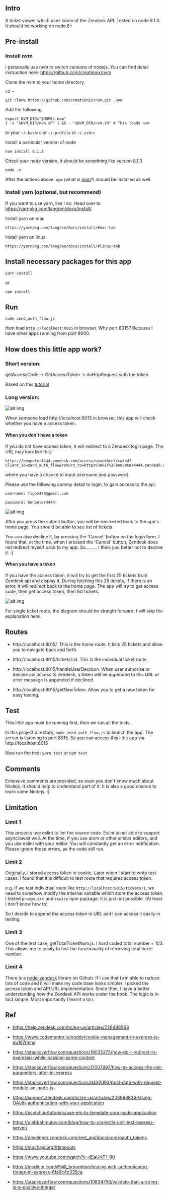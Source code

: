 ## Intro
A ticket viewer which uses some of the Zendesk API. Tested on node 8.1.3. It should be working on node 8+

## Pre-install

### Install nvm
I personally use nvm to switch versions of nodejs. You can find detail instruction here:  https://github.com/creationix/nvm

Clone the nvm to your home directory.
~~~~
cd ~
~~~~
~~~~
git clone https://github.com/creationix/nvm.git .nvm
~~~~

Add the following
~~~~
export NVM_DIR="$HOME/.nvm"
[ -s "$NVM_DIR/nvm.sh" ] && . "$NVM_DIR/nvm.sh" # This loads nvm
~~~~

to your ```~/.bashrc``` or ```~/.profile``` or ```~/.zshrc```


Install a particular version of node
~~~~
nvm install 8.1.3
~~~~

Check your node version, it should be something like version 8.1.3
~~~~
node -v
~~~~

After the actions above. ```npm``` (what is [npm](https://docs.npmjs.com/getting-started/what-is-npm)?) should be installed as well.

### Install yarn (optional, but recommend)
If you want to use yarn, like I do. Head over to https://yarnpkg.com/lang/en/docs/install/

Install yarn on mac
~~~~
https://yarnpkg.com/lang/en/docs/install/#mac-tab
~~~~

Install yarn on linux
~~~~
https://yarnpkg.com/lang/en/docs/install/#linux-tab
~~~~

## Install necessary packages for this app
~~~~
yarn install
~~~~
or
~~~~
npm install
~~~~

## Run
~~~~
node zend_auth_flow.js
~~~~

then
load ```http://localhost:8015``` in browser. Why port 8015? Because I have other apps running from port 8000.


## How does this little app work?

### Short version:
getAccessCode -> GetAccessToken -> doHttpRequest with the token

Based on this [tutorial](https://help.zendesk.com/hc/en-us/articles/229488968)

### Long version:
![alt img](https://github.com/kenpeter/zend_auth_flow/raw/master/misc/zend_auth_flow_homeRoute.png)

When someone load http://localhost:8015 in browser, this app will check whether you have a access token.

#### When you don't have a token
If you do not have access token, it will redirect to a Zendesk login page. The URL may look like this:

~~~~
https://kenpeter4444.zendesk.com/access/unauthenticated?client_id=zend_auth_flow&return_to=https%3A%2F%2Fkenpeter4444.zendesk.com%2Foauth%2Fauthorizations%2Fnew%3Fresponse_type%3Dcode%26client_id%3Dzend_auth_flow%26scope%3Dread%2520write
~~~~

where you have a chance to input username and password

Please use the following dummy detail to login, to gain access to the api.

```username: figo2478@gmail.com```

```password: Kenpeter4444!```

![alt img](https://github.com/kenpeter/zend_auth_flow/raw/master/misc/login.png)

After you press the submit button, you will be redirected back to the app's home page. You should be able to see list of tickets.

You can also decline it, by pressing the 'Cancel' button on the login form. I found that, at the time, when I pressed the 'Cancel' button, Zendesk does not redirect myself back to my app. So......... I think you better not to decline it. :)

#### When you have a token
If you have the access token, it will try to get the first 25 tickets from Zendesk api and display it. During fetching this 25 tickets, if there is an error, it will redirect back to the home page. The app will try to get access code, then get access token, then list tickets.


![alt img](https://github.com/kenpeter/zend_auth_flow/raw/master/misc/zend_auth_flow_singleTicketRoute.png)

For single ticket route, the diagram should be straight forward. I will skip the explanation here.


## Routes

* http://localhost:8015/. This is the home route. It lists 25 tickets and allow you to navigate back and forth.

* http://localhost:8015/tickets/:id. This is the individual ticket route.

* http://localhost:8015/handleUserDecision. When user authorise or decline api access to zendesk, a token will be appended to this URL or error message is appended if declined.

* http://localhost:8015/getNewToken. Allow you to get a new token for easy testing.


## Test
This little app must be running first, then we run all the tests.

In this project directory, ```node zend_auth_flow.js``` to launch the app. The server is listening to port 8015. So you can access this little app via http://localhost:8015

Now run the test: ```yarn test``` or ```npm test```


## Comments
Extensive comments are provided, so even you don't know much about Nodejs. It should help to understand part of it. It is also a good chance to learn some Nodejs. :)


## Limitation


### Limit 1
This projects use eslint to lint the source code. Eslint is not able to support async/await well. At the time, if you use atom or other similar editors, and you use eslint with your editor. You will constantly get an error notification. Please ignore those errors, as the code still run.

### Limit 2
Originally, I stored access token in cookie. Later when I start to write test cases. I found that it is difficult to test route that requires access token.

e.g. If we test individual route like ````http://localhost:8015/tickets/1````, we need to somehow modify the internal variable which store the access token. I tested ````proxyquire```` and ````rewire```` npm package. It is just not possible. (At least I don't know how to)

So I decide to append the access token in URL and I can access it easily in testing.

### Limit 3
One of the test case, getTotalTicketNum.js. I hard coded total number = 103. This allows me to easily to test the functionality of retrieving total ticket number.

### Limit 4
There is a [node-zendesk](https://github.com/blakmatrix/node-zendesk) library on Github. If I use that I am able to reduce lots of code and it will make my code base looks simpler. I picked the access token and API URL implementation. Since then, I have a better understanding how the Zendesk API works under the hook. The logic is in fact simple. Most importantly I learnt a ton.

## Ref
* https://help.zendesk.com/hc/en-us/articles/229488968
* https://www.codementor.io/noddy/cookie-management-in-express-js-du107rmna
* https://stackoverflow.com/questions/19035373/how-do-i-redirect-in-expressjs-while-passing-some-context
* https://stackoverflow.com/questions/17007997/how-to-access-the-get-parameters-after-in-express

* https://stackoverflow.com/questions/6432693/post-data-with-request-module-on-node-js
* https://support.zendesk.com/hc/en-us/articles/203663836-Using-OAuth-authentication-with-your-application
* https://scotch.io/tutorials/use-ejs-to-template-your-node-application
* https://glebbahmutov.com/blog/how-to-correctly-unit-test-express-server/

* https://developer.zendesk.com/rest_api/docs/core/oauth_tokens
* https://mochajs.org/#timeouts
* https://www.youtube.com/watch?v=dEaUikT1-R0
* https://medium.com/@bill_broughton/testing-with-authenticated-routes-in-express-6fa9c4c335ca

* https://stackoverflow.com/questions/10834796/validate-that-a-string-is-a-positive-integer
